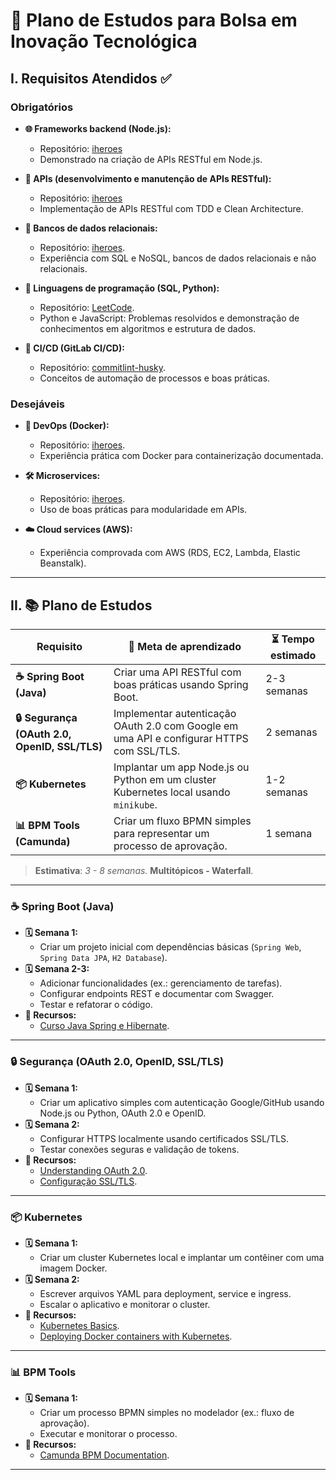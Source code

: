 # 📝 Plano de Estudos para Bolsa em Inovação Tecnológica

## I. Requisitos Atendidos ✅

### **Obrigatórios**
- **🌐 Frameworks backend (Node.js):**  
  - Repositório: [iheroes](https://github.com/GitArika/iheroes)  
  - Demonstrado na criação de APIs RESTful em Node.js.  

- **🔗 APIs (desenvolvimento e manutenção de APIs RESTful):**  
  - Repositório: [iheroes](https://github.com/GitArika/iheroes)  
  - Implementação de APIs RESTful com TDD e Clean Architecture.

- **💾 Bancos de dados relacionais:**  
  - Repositório: [iheroes](https://github.com/GitArika/iheroes).  
  - Experiência com SQL e NoSQL, bancos de dados relacionais e não relacionais.

- **📜 Linguagens de programação (SQL, Python):**  
  - Repositório: [LeetCode](https://github.com/GitArika/leetcode).  
  - Python e JavaScript: Problemas resolvidos e demonstração de conhecimentos em algoritmos e estrutura de dados.

- **🚀 CI/CD (GitLab CI/CD):**  
  - Repositório: [commitlint-husky](https://github.com/GitArika/commitlint-husky).  
  - Conceitos de automação de processos e boas práticas.

### **Desejáveis**
- **🐳 DevOps (Docker):**  
  - Repositório: [iheroes](https://github.com/GitArika/iheroes).  
  - Experiência prática com Docker para containerização documentada.

- **🛠 Microservices:**  
  - Repositório: [iheroes](https://github.com/GitArika/iheroes).  
  - Uso de boas práticas para modularidade em APIs.  

- **☁️ Cloud services (AWS):**  
  - Experiência comprovada com AWS (RDS, EC2, Lambda, Elastic Beanstalk).

---

## II. 📚 Plano de Estudos

| **Requisito**                 | **🎯 Meta de aprendizado**                                                                                     | **⏳ Tempo estimado** |
|-------------------------------|---------------------------------------------------------------------------------------------------------------|----------------------|
| **☕ Spring Boot (Java)**      | Criar uma API RESTful com boas práticas usando Spring Boot.                                                   | 2-3 semanas          |
| **🔒 Segurança (OAuth 2.0, OpenID, SSL/TLS)** | Implementar autenticação OAuth 2.0 com Google em uma API e configurar HTTPS com SSL/TLS.                           | 2 semanas            |
| **📦 Kubernetes**             | Implantar um app Node.js ou Python em um cluster Kubernetes local usando `minikube`.                          | 1-2 semanas          |
| **📊 BPM Tools (Camunda)**     | Criar um fluxo BPMN simples para representar um processo de aprovação.                                        | 1 semana             |

> **Estimativa**: _3 - 8 semanas._ **Multitópicos - Waterfall**.

---

### **☕ Spring Boot (Java)**
- **🗓 Semana 1:**  
  - Criar um projeto inicial com dependências básicas (`Spring Web`, `Spring Data JPA`, `H2 Database`).  
- **🗓 Semana 2-3:**  
  - Adicionar funcionalidades (ex.: gerenciamento de tarefas).  
  - Configurar endpoints REST e documentar com Swagger.  
  - Testar e refatorar o código.  
- **📘 Recursos:**  
  - [Curso Java Spring e Hibernate](https://www.udemy.com/course/spring-hibernate-tutorial).  

---

### **🔒 Segurança (OAuth 2.0, OpenID, SSL/TLS)**
- **🗓 Semana 1:**    
  - Criar um aplicativo simples com autenticação Google/GitHub usando Node.js ou Python, OAuth 2.0 e OpenID.  
- **🗓 Semana 2:**  
  - Configurar HTTPS localmente usando certificados SSL/TLS.  
  - Testar conexões seguras e validação de tokens.  
- **📘 Recursos:**  
  - [Understanding OAuth 2.0](https://www.digitalocean.com/community/tutorials/an-introduction-to-oauth-2).  
  - [Configuração SSL/TLS](https://nodejs.org/en/knowledge/HTTP/servers/how-to-create-a-HTTPS-server/).  

---

### **📦 Kubernetes**
- **🗓 Semana 1:**  
  - Criar um cluster Kubernetes local e implantar um contêiner com uma imagem Docker.  
- **🗓 Semana 2:**  
  - Escrever arquivos YAML para deployment, service e ingress.  
  - Escalar o aplicativo e monitorar o cluster.  
- **📘 Recursos:**  
  - [Kubernetes Basics](https://kubernetes.io/docs/tutorials/kubernetes-basics/).  
  - [Deploying Docker containers with Kubernetes](https://kubernetes.io/docs/tutorials/stateless-application/hello-minikube/).  

---

### **📊 BPM Tools**
- **🗓 Semana 1:**  
  - Criar um processo BPMN simples no modelador (ex.: fluxo de aprovação).  
  - Executar e monitorar o processo.  
- **📘 Recursos:**  
  - [Camunda BPM Documentation](https://camunda.com/bpmn/tutorial/).  

---
